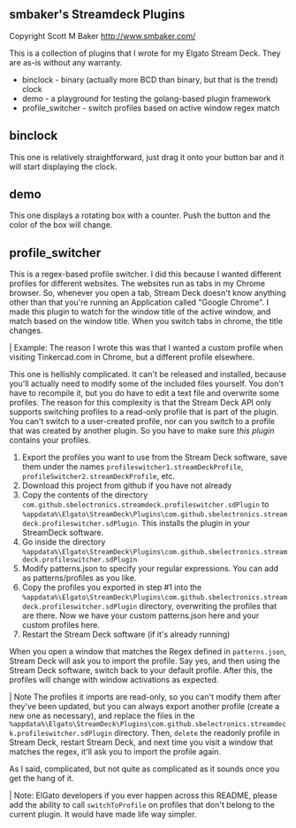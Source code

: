 ## smbaker's Streamdeck Plugins ##
Copyright Scott M Baker
http://www.smbaker.com/

This is a collection of plugins that I wrote for my Elgato Stream Deck. They are as-is without any warranty.

* binclock - binary (actually more BCD than binary, but that is the trend) clock
* demo - a playground for testing the golang-based plugin framework
* profile_switcher - switch profiles based on active window regex match

## binclock

This one is relatively straightforward, just drag it onto your button bar and it will start displaying the clock.

## demo

This one displays a rotating box with a counter. Push the button and the color of the box will change.

## profile_switcher

This is a regex-based profile switcher. I did this because I wanted different profiles for different websites. The websites run as tabs in my Chrome browser. So, whenever you open a tab, Stream Deck doesn't know anything other than that you're running an Application called "Google Chrome". I made this plugin to watch for the window title of the active window, and match based on the window title. When you switch tabs in chrome, the title changes. 

| Example: The reason I wrote this was that I wanted a custom profile when visiting Tinkercad.com in Chrome, but a different profile elsewhere.

This one is hellishly complicated. It can't be released and installed, because you'll actually need to modify some of the included files yourself. You don't have to recompile it, but you do have to edit a text file and overwrite some profiles. The reason for this complexity is that the Stream Deck API only supports switching profiles to a read-only profile that is part of the plugin. You can't switch to a user-created profile, nor can you switch to a profile that was created by another plugin. So you have to make sure _this plugin_ contains your profiles.

1. Export the profiles you want to use from the Stream Deck software, save them under the names `profileswitcher1.streamDeckProfile`, `profileSwitcher2.streamDeckProfile`, etc.
2. Download this project from github if you have not already
3. Copy the contents of the directory `com.github.sbelectronics.streamdeck.profileswitcher.sdPlugin` to `%appdata%\Elgato\StreamDeck\Plugins\com.github.sbelectronics.streamdeck.profileswitcher.sdPlugin`. This installs the plugin in your StreamDeck software.
4. Go inside the directory `%appdata%\Elgato\StreamDeck\Plugins\com.github.sbelectronics.streamdeck.profileswitcher.sdPlugin`
4. Modify patterns.json to specify your regular expressions. You can add as patterns/profiles as you like.
5. Copy the profiles you exported in step #1 into the `%appdata%\Elgato\StreamDeck\Plugins\com.github.sbelectronics.streamdeck.profileswitcher.sdPlugin` directory, overwriting the profiles that are there. Now we have your custom patterns.json here and your custom profiles here.
6. Restart the Stream Deck software (if it's already running)

When you open a window that matches the Regex defined in `patterns.json`, Stream Deck will ask you to import the profile. Say yes, and then using the Stream Deck software, switch back to your default profile. After this, the profiles will change with window activations as expected.

| Note The profiles it imports are read-only, so you can't modify them after they've been updated, but you can always export another profile (create a new one as necessary), and replace the files in the `%appdata%\Elgato\StreamDeck\Plugins\com.github.sbelectronics.streamdeck.profileswitcher.sdPlugin` directory. Then, `delete` the readonly profile in Stream Deck, restart Stream Deck, and next time you visit a window that matches the regex, it'll ask you to import the profile again.

As I said, complicated, but not quite as complicated as it sounds once you get the hang of it.

| Note: ElGato developers if you ever happen across this README, please add the ability to call `switchToProfile` on profiles that don't belong to the current plugin. It would have made life way simpler.
